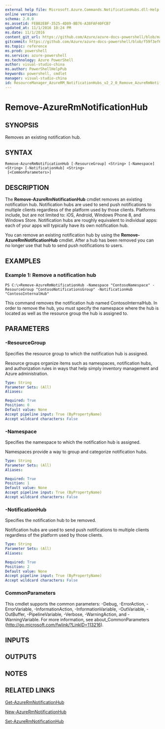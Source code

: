 ```yaml
---
external help file: Microsoft.Azure.Commands.NotificationHubs.dll-Help.xml
online version: 
schema: 2.0.0
ms.assetid: FEBB2EBF-3525-4D89-BB76-A38FAF40FCB7
updated_at: 11/1/2016 10:24 PM
ms.date: 11/1/2016
content_git_url: https://github.com/Azure/azure-docs-powershell/blob/master/azureps-cmdlets-docs/ResourceManager/AzureRM.NotificationHubs/v2.2.0/Remove-AzureRmNotificationHub.md
gitcommit: https://github.com/Azure/azure-docs-powershell/blob/f59f3ef60bc592383812213e69fd77ba950759ed/azureps-cmdlets-docs/ResourceManager/AzureRM.NotificationHubs/v2.2.0/Remove-AzureRmNotificationHub.md
ms.topic: reference
ms.prod: powershell
ms.service: azure-powershell
ms.technology: Azure PowerShell
author: visual-studio-china
ms.author: PowerShellHelpPub
keywords: powershell, cmdlet
manager: visual-studio-china
id: ResourceManager_AzureRM_NotificationHubs_v2_2_0_Remove_AzureRmNotificationHub_md
---
```


# Remove-AzureRmNotificationHub

## SYNOPSIS
Removes an existing notification hub.

## SYNTAX

```
Remove-AzureRmNotificationHub [-ResourceGroup] <String> [-Namespace] <String> [-NotificationHub] <String>
 [<CommonParameters>]
```

## DESCRIPTION
The **Remove-AzureRmNotificationHub** cmdlet removes an existing notification hub.
Notification hubs are used to send push notifications to multiple clients regardless of the platform used by those clients.
Platforms include, but are not limited to: iOS, Android, Windows Phone 8, and Windows Store.
Notification hubs are roughly equivalent to individual apps: each of your apps will typically have its own notification hub.

You can remove an existing notification hub by using the **Remove-AzureRmNotificationHub** cmdlet.
After a hub has been removed you can no longer use that hub to send push notifications to users.

## EXAMPLES

### Example 1: Remove a notification hub
```
PS C:\>Remove-AzureRmNotificationHub -Namespace "ContosoNamespace" -ResourceGroup "ContosoNotificationsGroup" -NotificationHub "ContosoInternalHub"
```

This command removes the notification hub named ContosoInternalHub.
In order to remove the hub, you must specify the namespace where the hub is located as well as the resource group the hub is assigned to.

## PARAMETERS

### -ResourceGroup
Specifies the resource group to which the notification hub is assigned.

Resource groups organize items such as namespaces, notification hubs, and authorization rules in ways that help simply inventory management and Azure administration.

```yaml
Type: String
Parameter Sets: (All)
Aliases: 

Required: True
Position: 0
Default value: None
Accept pipeline input: True (ByPropertyName)
Accept wildcard characters: False
```

### -Namespace
Specifies the namespace to which the notification hub is assigned.

Namespaces provide a way to group and categorize notification hubs.

```yaml
Type: String
Parameter Sets: (All)
Aliases: 

Required: True
Position: 1
Default value: None
Accept pipeline input: True (ByPropertyName)
Accept wildcard characters: False
```

### -NotificationHub
Specifies the notification hub to be removed.

Notification hubs are used to send push notifications to multiple clients regardless of the platform used by those clients.

```yaml
Type: String
Parameter Sets: (All)
Aliases: 

Required: True
Position: 2
Default value: None
Accept pipeline input: True (ByPropertyName)
Accept wildcard characters: False
```

### CommonParameters
This cmdlet supports the common parameters: -Debug, -ErrorAction, -ErrorVariable, -InformationAction, -InformationVariable, -OutVariable, -OutBuffer, -PipelineVariable, -Verbose, -WarningAction, and -WarningVariable. For more information, see about_CommonParameters (http://go.microsoft.com/fwlink/?LinkID=113216).

## INPUTS

## OUTPUTS

## NOTES

## RELATED LINKS

[Get-AzureRmNotificationHub](xref:ResourceManager/AzureRM.NotificationHubs/v2.2.0/Get-AzureRmNotificationHub.md)

[New-AzureRmNotificationHub](xref:ResourceManager/AzureRM.NotificationHubs/v2.2.0/New-AzureRmNotificationHub.md)

[Set-AzureRmNotificationHub](xref:ResourceManager/AzureRM.NotificationHubs/v2.2.0/Set-AzureRmNotificationHub.md)


